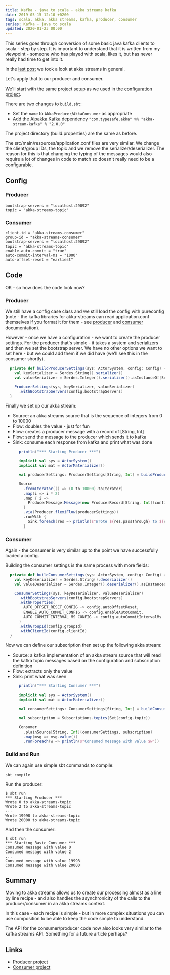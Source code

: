 ```yaml
---
title: Kafka - java to scala - akka streams kafka
date: 2019-05-15 12:10 +0200
tags: scala, akka, akka streams, kafka, producer, consumer
series: Kafka - java to scala
updated: 2020-01-23 00:00
---
```


This series goes through conversion of some basic java kafka clients to scala - step by step. It is important to understand that it is written from my viewpoint - someone who has played with scala, likes it, but has never really had time to get into it.

In the [last post](/2019/05/08/kafka-java-to-scala-akka-streams-basics/) we took a look at akka streams in general.

Let's apply that to our producer and consumer.

We'll start with the same project setup as we used in [the configuration project](/2019/05/03/kafka-java-to-scala-scala-v2/).

There are two changes to `build.sbt`:

- Set the `name` to `AkkaProducer`/`AkkaConsumer` as appropriate
- Add the [Alpakka Kafka](https://doc.akka.io/docs/alpakka-kafka/current/home.html) dependency `"com.typesafe.akka" %% "akka-stream-kafka" % "2.0.0"`

The project directory (build.properties) are the same as before.

The src/main/resources/application.conf files are very similar. We change the client/group IDs, the topic and we remove the serializer/deserializer. The reason for this is that changing the typing of the messages would also require a lot of changes in code to match so doesn't really need to be a configurable.

## Config

### Producer

```
bootstrap-servers = "localhost:29092"
topic = "akka-streams-topic"
```

### Consumer

```
client-id = "akka-streams-consumer"
group-id = "akka-streams-consumer"
bootstrap-servers = "localhost:29092"
topic = "akka-streams-topic"
enable-auto-commit = "true"
auto-commit-interval-ms = "1000"
auto-offset-reset = "earliest"
```

## Code

OK - so how does the code look now?

### Producer

We still have a config case class and we still load the config with pureconfig (note - the kafka libraries for akka-streams can read application.conf themselves if you format it for them - see [producer](https://doc.akka.io/docs/alpakka-kafka/current/producer.html#settings) and [consumer](https://doc.akka.io/docs/alpakka-kafka/current/consumer.html#settings) documentation).

However - once we have a configuration - we want to create the producer settings. For the producer that's simple - it takes a system and serializers and then we set the bootstrap server. We have no other options we want to set here - but we could add them if we did have (we'll see this in the consumer shortly).

```scala
  private def buildProducerSettings(sys: ActorSystem, config: Config) = {
    val keySerializer = Serdes.String().serializer()
    val valueSerializer = Serdes.Integer().serializer().asInstanceOf[Serializer[Int]]

    ProducerSettings(sys, keySerializer, valueSerializer)
      .withBootstrapServers(config.bootstrapServers)
  }
```

Finally we set up our akka stream:

- Source: an akka streams source that is the sequence of integers from 0 to 10000
- Flow: doubles the value - just for fun
- Flow: creates a producer message with a record of [String, Int]
- Flow: send the message to the producer which sends it to kafka
- Sink: consume each response from kafka and print what was done

```scala
      println("*** Starting Producer ***")

      implicit val sys = ActorSystem()
      implicit val mat = ActorMaterializer()

      val producerSettings: ProducerSettings[String, Int] = buildProducerSettings(sys, config)

      Source
        .fromIterator(() => (0 to 10000).toIterator)
        .map(i => i * 2)
        .map { i =>
          ProducerMessage.Message(new ProducerRecord[String, Int](config.topic, i), i)
        }
        .via(Producer.flexiFlow(producerSettings))
        .runWith {
          Sink.foreach(res => println(s"Wrote ${res.passThrough} to ${config.topic}"))
        }
```

### Consumer

Again - the consumer is very similar up to the point we have successfully loaded a config.

Building the consumer settings is the same process with more fields:

```scala
  private def buildConsumerSettings(sys: ActorSystem, config: Config) = {
    val keyDeserializer = Serdes.String().deserializer()
    val valueDeserializer = Serdes.Integer().deserializer().asInstanceOf[Deserializer[Int]]

    ConsumerSettings(sys, keyDeserializer, valueDeserializer)
      .withBootstrapServers(config.bootstrapServers)
      .withProperties(
        AUTO_OFFSET_RESET_CONFIG -> config.autoOffsetReset,
        ENABLE_AUTO_COMMIT_CONFIG -> config.enableAutoCommit,
        AUTO_COMMIT_INTERVAL_MS_CONFIG -> config.autoCommitIntervalMs
      )
      .withGroupId(config.groupId)
      .withClientId(config.clientId)
  }
```

Now we can define our subscription then set up the following akka stream:

- Source: a kafka implementation of an akka stream source that will read the kafka topic messages based on the configuration and subscription definition
- Flow: extracts only the value
- Sink: print what was seen

```scala
      println("*** Starting Consumer ***")

      implicit val sys = ActorSystem()
      implicit val mat = ActorMaterializer()

      val consumerSettings: ConsumerSettings[String, Int] = buildConsumerSettings(sys, config)

      val subscription = Subscriptions.topics(Set(config.topic))

      Consumer
        .plainSource[String, Int](consumerSettings, subscription)
        .map(msg => msg.value())
        .runForeach(w => println(s"Consumed message with value $w"))
```

### Build and Run

We can again use simple sbt commands to compile:

```shell
sbt compile
```

Run the producer:

```shell
$ sbt run
*** Starting Producer ***
Wrote 0 to akka-streams-topic
Wrote 2 to akka-streams-topic
...
Wrote 19998 to akka-streams-topic
Wrote 20000 to akka-streams-topic
```

And then the consumer:

```shell
$ sbt run
*** Starting Basic Consumer ***
Consumed message with value 0
Consumed message with value 2
...
Consumed message with value 19998
Consumed message with value 20000
```

## Summary

Moving to akka streams allows us to create our processing almost as a line by line recipe - and also handles the asynchronicity of the calls to the producer/consumer in an akka streams context.

In this case - each recipe is simple - but in more complex situations you can use composition to be able to keep the code simple to understand.

The API for the consumer/producer code now also looks very similar to the kafka streams API. Something for a future article perhaps?

## Links

- [Producer project](https://github.com/chrissearle/kafka-java-to-scala/tree/master/akka-streams-kafka/producer)
- [Consumer project](https://github.com/chrissearle/kafka-java-to-scala/tree/master/akka-streams-kafka/consumer)
